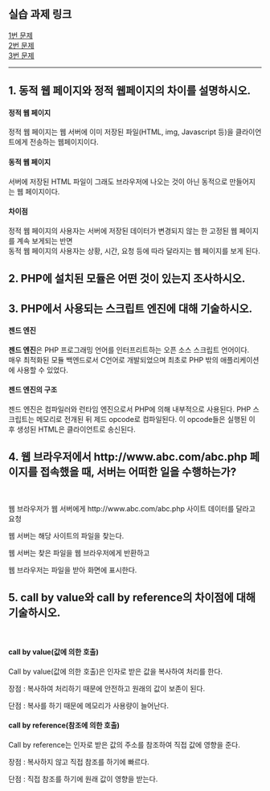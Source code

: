 <h2>실습 과제 링크</h2>
<a href = "pm950704.dothome.co.kr/php1주차/1.php">1번 문제</a><br>
<a href = "pm950704.dothome.co.kr/php1주차/2.php">2번 문제</a><br>
<a href = "pm950704.dothome.co.kr/php1주차/3.php">3번 문제</a><br>

<hr>

<h2>1. 동적 웹 페이지와 정적 웹페이지의 차이를 설명하시오.</h2>
<h4>정적 웹 페이지</h4>
<p>정적 웹 페이지는 웹 서버에 이미 저장된 파일(HTML, img, Javascript 등)을 클라이언트에게 전송하는 웹페이지이다.</p>
<h4>동적 웹 페이지</h4>
<p>서버에 저장된 HTML 파일이 그래도 브라우저에 나오는 것이 아닌 동적으로 만들어지는 웹 페이지이다.</p>
<h4>차이점</h4>
<p>정적 웹 페이지의 사용자는 서버에 저장된 데이터가 변경되지 않는 한 고정된 웹 페이지를 계속 보게되는 반면<br>
동적 웹 페이지의 사용자는 상황, 시간, 요청 등에 따라 달라지는 웹 페이지를 보게 된다.</p>

<h2>2. PHP에 설치된 모듈은 어떤 것이 있는지 조사하시오.</h2>
<p></p>

<h2>3. PHP에서 사용되는 스크립트 엔진에 대해 기술하시오.</h2>
<h4>젠드 엔진</h4>
<p><strong>젠드 엔진</strong>은 PHP 프로그래밍 언어를 인터프리트하는 오픈 소스 스크립트 언어이다.<br>
매우 최적화된 모듈 백엔드로서 C언어로 개발되었으며 최초로 PHP 밖의 애플리케이션에 사용할 수 있었다.</p>
<h4>젠드 엔진의 구조</h4>
<p>젠드 엔진은 컴파일러와 런타임 엔진으로서 PHP에 의해 내부적으로 사용된다. PHP 스크립트는 메모리로 전개된 뒤 제드 opcode로 컴파일된다.
이 opcode들은 실행된 이후 생성된 HTML은 클라이언트로 송신된다.</p>

<h2>4. 웹 브라우저에서 http://www.abc.com/abc.php 페이지를 접속했을 때, 서버는 어떠한 일을 수행하는가?</h2><br>

  <p>웹 브라우저가 웹 서버에게 http://www.abc.com/abc.php 사이트 데이터를 달라고 요청</p>
  <p>웹 서버는 해당 사이트의 파일을 찾는다.</p>
  <p>웹 서버는 찾은 파일을 웹 브라우저에게 반환하고</p>
  <p>웹 브라우저는 파일을 받아 화면에 표시한다.</p>
<h2>5. call by value와 call by reference의 차이점에 대해 기술하시오.</h2><br>
<h4>call by value(값에 의한 호출)</h4>
<p>Call by value(값에 의한 호출)은 인자로 받은 값을 복사하여 처리를 한다.</p>
<p>장점 : 복사하여 처리하기 때문에 안전하고 원래의 값이 보존이 된다.</p>
<p>단점 : 복사를 하기 때문에 메모리가 사용량이 늘어난다.</p>
<h4>call by reference(참조에 의한 호출)</h4>
<p>Call by reference는 인자로 받은 값의 주소를 참조하여 직접 값에 영향을 준다.</p>
<p>장점 : 복사하지 않고 직접 참조를 하기에 빠르다.</p>
<p>단점 : 직접 참조를 하기에 원래 값이 영향을 받는다.</p>

